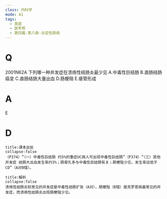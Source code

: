 ```yaml
---
class: 内科学
mode: A1
tags:
  - 真题
  - 医考帮
  - 第四篇-第八章-炎症性肠病
---
```


# Q
2001N62A 下列哪一种并发症在溃疡性结肠炎最少见
A.中毒性巨结肠
B.直肠结肠癌变
C.直肠结肠大量出血
D.肠梗阻
E.瘘管形成

# A
E
# D
```ad-note
title:课本出处
collapse:false
（P374）“（一）中毒性巨结肠 约5%的重症UC病人可出现中毒性巨结肠”（P374）“（三）其他并发症 结肠大出血发生率约3%；肠穿孔多与中毒性巨结肠有关；肠梗阻少见，发生率远低于CD”（A对B错）。
```

```ad-summary
title:解析
collapse:false
溃疡性结肠炎较常见的并发症是中毒性结肠扩张（A对），肠梗阻（B错）是克罗恩病最常见的并发症，而溃疡性结肠炎出现肠梗阻少见。
```

